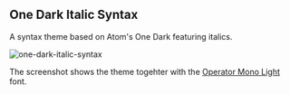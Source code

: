 ## One Dark Italic Syntax
A syntax theme based on Atom's One Dark featuring italics.

![one-dark-italic-syntax](https://github.com/TimoSta/one-dark-italic-syntax/raw/master/screenshots/jsx.png)

The screenshot shows the theme togehter with the [Operator Mono Light](http://www.typography.com/fonts/operator/styles/operatormono) font.
